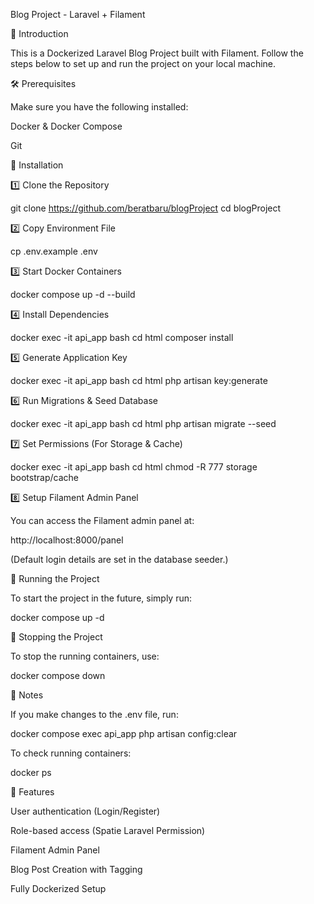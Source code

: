 Blog Project - Laravel + Filament

📌 Introduction

This is a Dockerized Laravel Blog Project built with Filament. Follow the steps below to set up and run the project on your local machine.

🛠️ Prerequisites

Make sure you have the following installed:

Docker & Docker Compose

Git

🚀 Installation

1️⃣ Clone the Repository

git clone https://github.com/beratbaru/blogProject
cd blogProject

2️⃣ Copy Environment File

cp .env.example .env

3️⃣ Start Docker Containers

docker compose up -d --build

4️⃣ Install Dependencies

docker exec -it api_app bash
cd html
composer install

5️⃣ Generate Application Key

docker exec -it api_app bash
cd html
php artisan key:generate

6️⃣ Run Migrations & Seed Database

docker exec -it api_app bash
cd html
php artisan migrate --seed

7️⃣ Set Permissions (For Storage & Cache)

docker exec -it api_app bash
cd html
chmod -R 777 storage bootstrap/cache

8️⃣ Setup Filament Admin Panel

You can access the Filament admin panel at:

http://localhost:8000/panel

(Default login details are set in the database seeder.)

🏃 Running the Project

To start the project in the future, simply run:

docker compose up -d

📌 Stopping the Project

To stop the running containers, use:

docker compose down

📢 Notes

If you make changes to the .env file, run:

docker compose exec api_app php artisan config:clear

To check running containers:

docker ps

🎯 Features

User authentication (Login/Register)

Role-based access (Spatie Laravel Permission)

Filament Admin Panel

Blog Post Creation with Tagging

Fully Dockerized Setup

<!-- Copy the URL of the repository and paste it into the terminal of a clean folder: "git clone (url)"

Repo'nun URL'sini kopyalayıp temiz bir dosyanın terminaline yapıştır: "git clone (url)"

-Resimlerin placeholder olmaktan çıkmasını çözemedim.

-Yorum atınca mailin gelip gelmediğini mailtrap kullanarak kontrol ettim.
 -->

<!-- \Artisan::call('posts:update-status'); -->